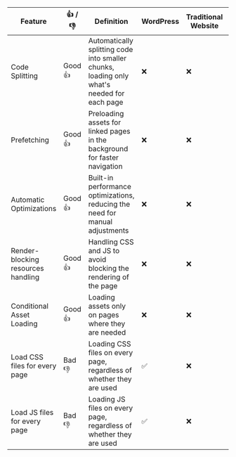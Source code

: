 | Feature                            | 👍 / 👎 | Definition | WordPress | Traditional Website | React | Next.js |
|---------------------------------|------------|------------|-----------|-----------------|-------|---------|
| Code Splitting                  | Good 👍       | Automatically splitting code into smaller chunks, loading only what's needed for each page | ❌ | ❌ | ❌ | ✅ |
| Prefetching                     | Good 👍      | Preloading assets for linked pages in the background for faster navigation | ❌ | ❌ | ❌ | ✅ |
| Automatic Optimizations         | Good 👍      | Built-in performance optimizations, reducing the need for manual adjustments | ❌ | ❌ | ❌ | ✅ |
| Render-blocking resources handling | Good 👍  | Handling CSS and JS to avoid blocking the rendering of the page | ❌ | ❌ | ❌ | ✅ |
| Conditional Asset Loading       | Good 👍      | Loading assets only on pages where they are needed | ❌  | ❌ | ❌ | ✅  |
| Load CSS files for every page   | Bad 👎        | Loading CSS files on every page, regardless of whether they are used | ✅ | ❌ | ❌ | ❌ |
| Load JS files for every page    | Bad 👎        | Loading JS files on every page, regardless of whether they are used | ✅ | ❌ | ❌ | ❌ |
